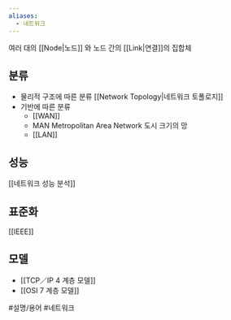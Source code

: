 ```yaml
---
aliases:
  - 네트워크
---
```


여러 대의 [[Node|노드]] 와 노드 간의 [[Link|연결]]의 집합체

## 분류
- 물리적 구조에 따른 분류
	[[Network Topology|네트워크 토폴로지]]
- 기반에 따른 분류
	- [[WAN]]
	- MAN
		Metropolitan Area Network
		도시 크기의 망
	- [[LAN]]

## 성능
[[네트워크 성능 분석]]

## 표준화
[[IEEE]]

## 모델
- [[TCP／IP 4 계층 모델]]
- [[OSI 7 계층 모델]]

#설명/용어 #네트워크 